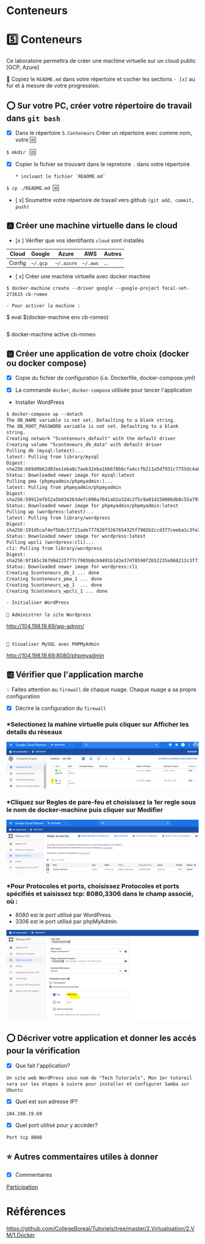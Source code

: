 # Conteneurs
# :five: Conteneurs

Ce laboratoire permettra de créer une machine virtuelle sur un cloud public [GCP, Azure]

:closed_book: Copiez le `README.md` dans votre répertoire et cocher les sections `- [x]` au fur et à mesure de votre progression.

## :o: Sur votre PC, créer votre répertoire de travail dans `git bash`

- [x] Dans le répertoire `5.Conteneurs` Créer un répertoire avec comme nom, votre :id:

`$ mkdir ` :id:

- [x] Copier le fichier se trouvant dans le repretoire `.` dans votre répertoire

      * incluant le fichier `README.md` 


`$ cp ./README.md `:id:` `

- [ x] Soumettre votre répertoire de travail vers github `(git add, commit, push)` 

## :a: Créer une machine virtuelle dans le cloud

- [x ] Vérifier que vos identifiants `cloud` sont installés

| Cloud  |  Google  | Azure       | AWS      |  Autres |
|--------|----------|-------------|----------|---------|
| Config | `~/.gcp` | `~/.azure`  | `~/.aws` |  ...    |

- [ x] Créer une machine virtuelle avec docker machine

```
$ docker-machine create --driver google --google-project focal-set-273615 cb-romeo
```
```
- Pour activer la machine :

```
$ eval $(docker-machine env cb-romeo)
```
```
$ docker-machine active
cb-romeo


## :b: Créer une application de votre choix (docker ou docker compose)

- [x] Copie du fichier de configuration (i.e. Dockerfile, docker-compose.yml)

- [x] La commande `docker`, `docker-compose` utilisée pour lancer l'application

- Installer WordPress

```
$ docker-compose up --detach
The DB_NAME variable is not set. Defaulting to a blank string.
The DB_ROOT_PASSWORD variable is not set. Defaulting to a blank string.
Creating network "5conteneurs_default" with the default driver
Creating volume "5conteneurs_db_data" with default driver
Pulling db (mysql:latest)...
latest: Pulling from library/mysql
Digest: sha256:b69d0b62d02ee1eba8c7aeb32eba1bb678b6cfa4ccfb211a5d7931c7755dc4a8
Status: Downloaded newer image for mysql:latest
Pulling pma (phpmyadmin/phpmyadmin:)...
latest: Pulling from phpmyadmin/phpmyadmin
Digest: sha256:59912efb52a5b0342b3defc890a7041ab2a32dc2f5c9a014150006db8c55a793
Status: Downloaded newer image for phpmyadmin/phpmyadmin:latest
Pulling wp (wordpress:latest)...
latest: Pulling from library/wordpress
Digest: sha256:191d5caf4ef5b8c57721ade777820f3267654325f7902b2ccd377ceeba1c3fe2
Status: Downloaded newer image for wordpress:latest
Pulling wpcli (wordpress:cli)...
cli: Pulling from library/wordpress
Digest: sha256:9f165c3679042257f7c7905b0cb9491b1d3e37d78590f2b52235a968212c3f71
Status: Downloaded newer image for wordpress:cli
Creating 5conteneurs_db_1 ... done
Creating 5conteneurs_pma_1 ... done
Creating 5conteneurs_wp_1  ... done
Creating 5conteneurs_wpcli_1 ... done
```
```
- Initialiser WordPress

📌 Administrer le site Wordpress
```
http://104.198.19.69/wp-admin/
```

📌 Visualiser MySQL avec PHPMyAdmin

```
http://104.198.19.69:8080/phpmyadmin

## :ab: Vérifier que l'application marche

:bulb: Faites attention au `firewall` de chaque nuage. Chaque nuage a sa propre configuration

- [x] Décrire la configuration du `firewall`

### *Selectionez la mahine virtuelle puis cliquer sur Afficher les details du réseaux

![image](images5.png)

### *Cliquez sur Regles de pare-feu et choisissez la 1er regle sous le nom de docker-machine puis cliquer sur Modifier 

![image](images4.PNG)

### *Pour Protocoles et ports, choisissez Protocoles et ports spécifiés et saisissez tcp: 8080,3306 dans le champ associé, où :

- 8080 est le port utilisé par WordPress.
- 3306 est le port utilisé par phpMyAdmin.

![image](images3.PNG)


## :o: Décriver votre application et donner les accés pour la vérification 
 

- [x] Que fait l'application?

```
Un site web WordPress sous nom de "Tech Tutoriels", Mon 1er tutoreil sera sur les étapes à suivre pour installer et configurer Samba sur Ubuntu
```

- [x] Quel est son adresse IP?

```
104.198.19.69
```

- [x] Quel port utilisé pour y accéder?

```
Port tcp 8080 
```

## :star: Autres commentaires utiles à donner

- [X] Commentaires

[Participation](Participation.md)

# Références

https://github.com/CollegeBoreal/Tutoriels/tree/master/2.Virtualisation/2.VM/1.Docker

